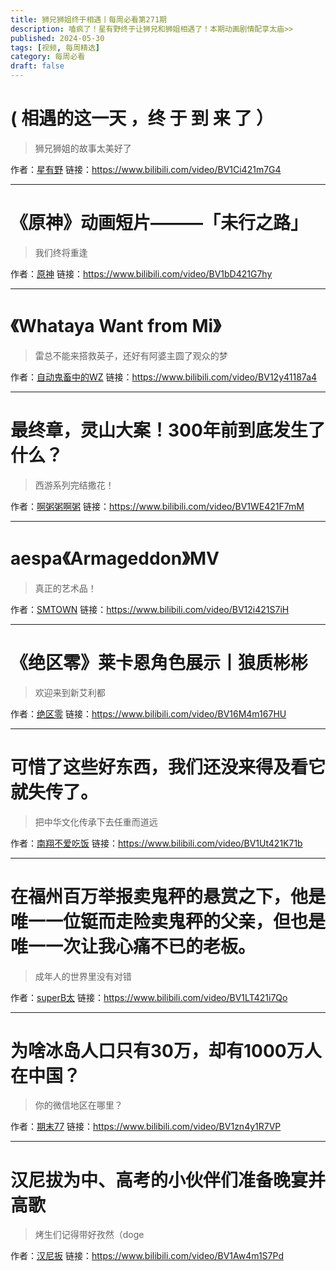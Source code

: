 ```yaml
---
title: 狮兄狮姐终于相遇丨每周必看第271期
description: 嗑疯了！星有野终于让狮兄和狮姐相遇了！本期动画剧情配享太庙>>
published: 2024-05-30
tags: [视频, 每周精选]
category: 每周必看
draft: false
---
```


# ( 相遇的这一天 ，终 于 到 来 了 ）
> 狮兄狮姐的故事太美好了

作者：[星有野](https://space.bilibili.com/627888730)
链接：https://www.bilibili.com/video/BV1Ci421m7G4

---

# 《原神》动画短片———「未行之路」
> 我们终将重逢

作者：[原神](https://space.bilibili.com/401742377)
链接：https://www.bilibili.com/video/BV1bD421G7hy

---

# 《Whataya Want from Mi》
> 雷总不能来搭救英子，还好有阿婆主圆了观众的梦

作者：[自动鬼畜中的WZ](https://space.bilibili.com/16054375)
链接：https://www.bilibili.com/video/BV12y41187a4

---

# 最终章，灵山大案！300年前到底发生了什么？
> 西游系列完结撒花！

作者：[啊粥粥啊粥](https://space.bilibili.com/8096990)
链接：https://www.bilibili.com/video/BV1WE421F7mM

---

# aespa《Armageddon》MV
> 真正的艺术品！

作者：[SMTOWN](https://space.bilibili.com/3493085782739496)
链接：https://www.bilibili.com/video/BV12i421S7iH

---

# 《绝区零》莱卡恩角色展示丨狼质彬彬
> 欢迎来到新艾利都

作者：[绝区零](https://space.bilibili.com/1636034895)
链接：https://www.bilibili.com/video/BV16M4m167HU

---

# 可惜了这些好东西，我们还没来得及看它就失传了。
> 把中华文化传承下去任重而道远

作者：[南翔不爱吃饭](https://space.bilibili.com/596842980)
链接：https://www.bilibili.com/video/BV1Ut421K71b

---

# 在福州百万举报卖鬼秤的悬赏之下，他是唯一一位铤而走险卖鬼秤的父亲，但也是唯一一次让我心痛不已的老板。
> 成年人的世界里没有对错

作者：[superB太](https://space.bilibili.com/85754245)
链接：https://www.bilibili.com/video/BV1LT421i7Qo

---

# 为啥冰岛人口只有30万，却有1000万人在中国？
> 你的微信地区在哪里？

作者：[期末77](https://space.bilibili.com/10534933)
链接：https://www.bilibili.com/video/BV1zn4y1R7VP

---

# 汉尼拔为中、高考的小伙伴们准备晚宴并高歌
> 烤生们记得带好孜然（doge

作者：[汉尼扳](https://space.bilibili.com/3546666904848576)
链接：https://www.bilibili.com/video/BV1Aw4m1S7Pd

